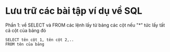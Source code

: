 # Lưu trữ các bài tập ví dụ về SQL
Phần 1: về SELECT và FROM các lệnh lấy từ bảng các cột nếu "*" tức lấy tất cả cột của bảng đó
```Code
SELECT tên cột 1, tên cột 2,..
FROM tên của bảng
```
